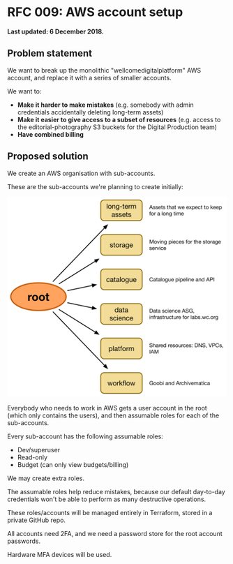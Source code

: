 # RFC 009: AWS account setup

**Last updated: 6 December 2018.**

## Problem statement

We want to break up the monolithic "wellcomedigitalplatform" AWS account, and replace it with a series of smaller accounts.

We want to:

* **Make it harder to make mistakes** \(e.g. somebody with admin credentials accidentally deleting long-term assets\)
* **Make it easier to give access to a subset of resources** \(e.g. access to the editorial-photography S3 buckets for the Digital Production team\)
* **Have combined billing**

## Proposed solution

We create an AWS organisation with sub-accounts.

These are the sub-accounts we're planning to create initially:

![](../.gitbook/assets/aws_org.png)

Everybody who needs to work in AWS gets a user account in the root \(which only contains the users\), and then assumable roles for each of the sub-accounts.

Every sub-account has the following assumable roles:

* Dev/superuser
* Read-only
* Budget \(can only view budgets/billing\)

We may create extra roles.

The assumable roles help reduce mistakes, because our default day-to-day credentials won't be able to perform as many destructive operations.

These roles/accounts will be managed entirely in Terraform, stored in a private GitHub repo.

All accounts need 2FA, and we need a password store for the root account passwords.

Hardware MFA devices will be used.

